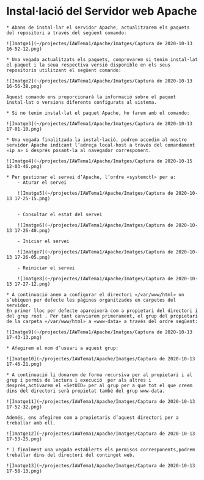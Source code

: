 **Instal·lació del Servidor web Apache**
===

    * Abans de instal·lar el servidor Apache, actualitzarem els paquets del repositori a través del següent comando:

    ![Imatge1](~/projectes/IAWTema1/Apache/Imatges/Captura de 2020-10-13 16-52-12.png)

    * Una vegada actualitzats els paquets, comprovarem si tenim instal·lat el paquet i la seua respectiva versió disponible en els seus repositoris utilitzant el següent comando:

    ![Imatge2](~/projectes/IAWTema1/Apache/Imatges/Captura de 2020-10-13 16-56-38.png)

    Aquest comando ens proporcionarà la informació sobre el paquet instal·lat o versions diferents configurats al sistema.

    * Si no tenim instal·lat el paquet Apache, ho farem amb el comando:

    ![Imatge3](~/projectes/IAWTema1/Apache/Imatges/Captura de 2020-10-13 17-01-10.png)

    * Una vegada finalitzada la instal·lació, podrem accedim al nostre servidor Apache indicant l’adreça local-host a través del comandament «ip a» i després posant-la al navegador corresponent.
      
    ![Imatge4](~/projectes/IAWTema1/Apache/Imatges/Captura de 2020-10-15 12-03-46.png)

    * Per gestionar el servei d’Apache, l’ordre «systemctl» per a: 
        - Aturar el servei
          
        ![Imatge5](~/projectes/IAWTema1/Apache/Imatges/Captura de 2020-10-13 17-25-15.png)
          
          
        - Consultar el estat del servei
          
        ![Imatge6](~/projectes/IAWTema1/Apache/Imatges/Captura de 2020-10-13 17-26-40.png)
 
        - Iniciar el servei
          
        ![Imatge7](~/projectes/IAWTema1/Apache/Imatges/Captura de 2020-10-13 17-26-05.png)
          
        - Reiniciar el servei

        ![Imatge8](~/projectes/IAWTema1/Apache/Imatges/Captura de 2020-10-13 17-27-12.png)

    * A continuació anem a configurar el directori «/var/www/html» on s’ubiquen per defecte les pàgines organitzades en carpetes del servidor.
    En primer lloc per defecte apareixerà com a propietari del directori i del grup root . Per tant canviarem primerament, el grup del propietari de la carpeta «/var/www/html» a «www-data» a través del ordre següent:

    ![Imatge9](~/projectes/IAWTema1/Apache/Imatges/Captura de 2020-10-13 17-43-13.png)

    * Afegirem el nom d’usuari a aquest grup:

    ![Imatge10](~/projectes/IAWTema1/Apache/Imatges/Captura de 2020-10-13 17-46-21.png)

    * A continuació li donarem de forma recursiva per al propietari i al grup i permis de lectura i execució  per als altres i després,activarem el «SetUID» per al grup per a que tot el que creem dins del directori serà propietat també del grup www-data.
    
    ![Imatge11](~/projectes/IAWTema1/Apache/Imatges/Captura de 2020-10-13 17-52-32.png)

    Ademés, ens afegirem com a propietaris d’aquest directori per a treballar amb ell.
      
    ![Imatge12](~/projectes/IAWTema1/Apache/Imatges/Captura de 2020-10-13 17-53-25.png)
      
    * I finalment una vegada establerts els permisos corresponents,podrem treballar dins del directori del contingut web.

    ![Imatge13](~/projectes/IAWTema1/Apache/Imatges/Captura de 2020-10-13 17-58-13.png)
